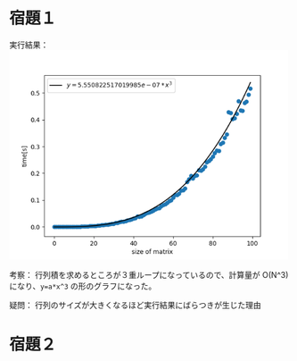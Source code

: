 # 宿題１

実行結果：
<img src="matrix_py.png" width="500"/>

考察：
行列積を求めるところが３重ループになっているので、計算量が O(N^3)になり、`y=a*x^3` の形のグラフになった。

疑問：
行列のサイズが大きくなるほど実行結果にばらつきが生じた理由

# 宿題２
